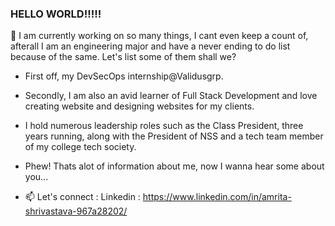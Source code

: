 ### HELLO WORLD!!!!!

🔭 I am currently working on so many things, I cant even keep a count of, afterall I am an engineering major and have a never ending to do list because of the same.
Let's list some of them shall we?
- First off, my DevSecOps internship@Validusgrp.
- Secondly, I am also an avid learner of Full Stack Development and love creating website and designing websites for my clients.
- I hold numerous leadership roles such as the Class President, three years running, along with the President of NSS and a tech team member of my college tech society.

- Phew! Thats alot of information about me, now I wanna hear some about you...
- 📫 Let's connect : Linkedin : https://www.linkedin.com/in/amrita-shrivastava-967a28202/ 
